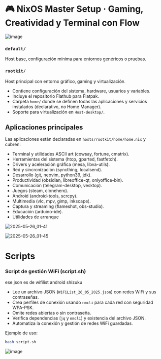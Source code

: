 # 🎮 NixOS Master Setup · Gaming, Creatividad y Terminal con Flow

![image](https://github.com/user-attachments/assets/e9355756-3295-41a1-b054-46d3c8089b2c)


### `default/`

Host base, configuración mínima para entornos genéricos o pruebas.

### `rootkit/`

Host principal con entorno gráfico, gaming y virtualización.

- Contiene configuración del sistema, hardware, usuarios y variables.
- Incluye el repositorio Flathub para Flatpak.
- Carpeta `home/` donde se definen todas las aplicaciones y servicios instalados (declarativo, no Home Manager).
- Soporte para virtualización en `Host-desktop/`.

## Aplicaciones principales

Las aplicaciones están declaradas en `hosts/rootkit/home/home.nix` y cubren:

- Terminal y utilidades ASCII art (cowsay, fortune, cmatrix).
- Herramientas del sistema (htop, gparted, fastfetch).
- Drivers y aceleración gráfica (mesa, libva-utils).
- Red y sincronización (syncthing, localsend).
- Desarrollo (git, neovim, python39, jdk).
- Productividad (obsidian, libreoffice-qt, onlyoffice-bin).
- Comunicación (telegram-desktop, vesktop).
- Juegos (steam, clonehero).
- Android (android-tools, scrcpy).
- Multimedia (vlc, mpv, gimp, inkscape).
- Captura y streaming (flameshot, obs-studio).
- Educación (arduino-ide).
- Utilidades de arranque


![2025-05-26_01-41](https://github.com/user-attachments/assets/2990542d-0242-4462-a38c-c1a1d619a734)

![2025-05-26_01-45](https://github.com/user-attachments/assets/264173df-49d7-405f-aef3-3dcc07e94705)

# Scripts



### Script de gestión WiFi (script.sh)
ese json es de wifilist android shizuku
- Lee un archivo JSON (`WiFiList_26_05_2025.json`) con redes WiFi y sus contraseñas.
- Crea perfiles de conexión usando `nmcli` para cada red con seguridad WPA-PSK.
- Omite redes abiertas o sin contraseña.
- Verifica dependencias (`jq` y `nmcli`) y existencia del archivo JSON.
- Automatiza la conexión y gestión de redes WiFi guardadas.

Ejemplo de uso:

```bash
bash script.sh
```
![image](https://github.com/user-attachments/assets/9b7f9cc7-f6c5-40d7-9780-a60d26413498)




